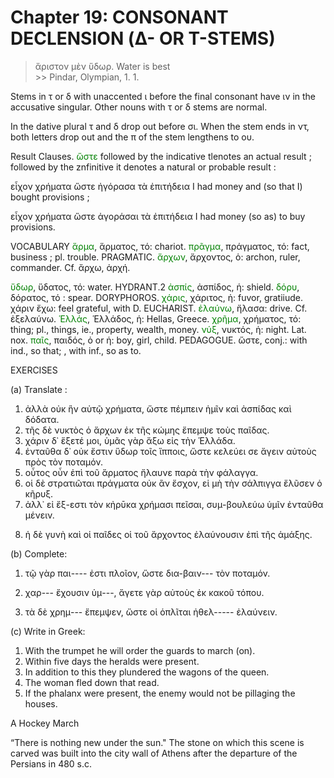 # Chapter 19: CONSONANT DECLENSION (Δ- OR Τ-STEMS)
 >  ἄριστον μὲν ὕδωρ.</quote> <quote xml:lang="eng">Water is best<br/> >> Pindar, Olympian, 1. 1.



<div type="textpart" subtype="para" n="107">
<p>Stems in τ or δ with unaccented ι before the final
consonant have ιν in the accusative singular. Other
nouns with τ or δ stems are normal.
</p><p>
In the dative plural τ and δ drop out before σι. When
the stem ends in ντ, both letters drop out and the π of the
stem lengthens to ου.



<pb n="60"/>


<div type="textpart" subtype="para" n="108">
<p>Result Clauses. <span style="color:green">ὥστε</span> followed by the indicative
tlenotes an actual result ; followed by the znfinitive it denotes
a natural or probable result :

εἶχον χρήματα ὥστε ἠγόρασα τὰ ἐπιτήδεια
I had money and (so that I) bought provisions ;

εἶχον χρήματα ὥστε ἀγοράσαι τὰ ἐπιτήδεια
I had money (so as) to buy provisions.

<div type="textpart" subtype="para" n="109">
<p>VOCABULARY
<span style="color:green">ἅρμα</span>, ἅρματος, τό: chariot.
<span style="color:green">πρᾶγμα</span>, πράγματος, τό: fact, business ; pl. trouble. PRAGMATIC.
<span style="color:green">ἄρχων</span>, ἄρχοντος, ὁ: archon, ruler,  commander. Cf. ἄρχω, ἀρχή.

<span style="color:green">ὕδωρ</span>, ὕδατος, τό: water. HYDRANT.2
<span style="color:green">ἀσπίς</span>, ἀσπίδος, ἡ: shield.
<span style="color:green">δόρυ</span>, δόρατος, τό : spear. DORYPHOROS.
<span style="color:green">χάρις</span>, χάριτος, ἡ: fuvor, gratiiude. χάριν ἔχω: feel grateful, with D. EUCHARIST.
<span style="color:green">ἐλαύνω</span>, ἤλασα: drive. Cf. ἐξελαύνω.
<span style="color:green">Ἑλλάς</span>, Ἑλλάδος, ἡ: Ηellas, Greece.
<span style="color:green">χρῆμα</span>, χρήματος, τό: thing; pl., things, ie., property, wealth, money.
<span style="color:green">νύξ</span>, νυκτός, ἡ: night. Lat. nox.
<span style="color:green">παῖς</span>, παιδός, ὁ or ἡ: boy, girl, child. PEDAGOGUE.
ὥστε, conj.: with ind., so that; , with inf., so as to.

<div type="textpart" subtype="para" n="110">
<p>EXERCISES

(a) Translate :

1. ἀλλὰ οὐκ ἣν αὐτῷ χρήματα, ὥστε πέμπειν ἡμῖν καὶ ἀσπίδας καὶ δόδατα.
2. τῆς δὲ νυκτὸς ὁ ἄρχων ἐκ τῆς κώμης ἔπεμψε τοὺς παῖδας.
3. χάριν δ᾽ ἕξετέ μοι, ὑμᾶς γὰρ ἄξω εἰς τὴν Ἑλλάδα.
4. ἐνταῦθα δ᾽ οὐκ ἔστιν ὕδωρ τοῖς ἵπποις, ὥστε κελεύει σε ἄγειν αὐτοὺς πρὸς τὸν ποταμόν.
5. οὗτος οὖν ἐπὶ τοῦ ἅρματος ἤλαυνε παρὰ τὴν φάλαγγα.
6. οἱ δὲ στρατιῶται πράγματα οὐκ ἂν ἔσχον, εἰ μὴ τὴν σάλπιγγα ἔλῦσεν ὁ κῆρυξ.
7. ἀλλ᾽ εἰ ἔξ-εστι τὸν κἠρῡκα χρήμασι πεῖσαι, συμ-βουλεύω ὑμῖν ἐνταῦθα μένειν.

<pb n="61"/>

8. ἡ δὲ γυνὴ καὶ οἱ παῖδες οἱ τοῦ ἄρχοντος ἐλαύνουσιν ἐπὶ τῆς ἁμάξης.

(b) Complete:

1. τῷ γὰρ παι---- ἐστι πλοῖον, ὥστε δια-βαιν--- τὸν ποταμόν.

2. χαρ--- ἔχουσιν ὑμ---, ἄγετε γὰρ αὐτοὺς ἐκ κακοῦ τόπου.
3. τὰ δὲ χρημ--- ἔπεμψεν, ὥστε οἱ ὁπλῖται ἠθελ----- ἐλαύνειν.

(c) Write in Greek:

1. With the trumpet he will order the guards to march (on).
2. Within five days the heralds were present.
3. In addition to this they plundered the wagons of the queen.
4. The woman fled down that read.
5. If the phalanx were present, the enemy would not be pillaging the houses.

A Hockey March

“There is nothing new under the sun." The stone on which this scene
is carved was built into the city wall of Athens after the departure of the
Persians in 480 s.c.

<pb n="62"/>



</p>
</div>

